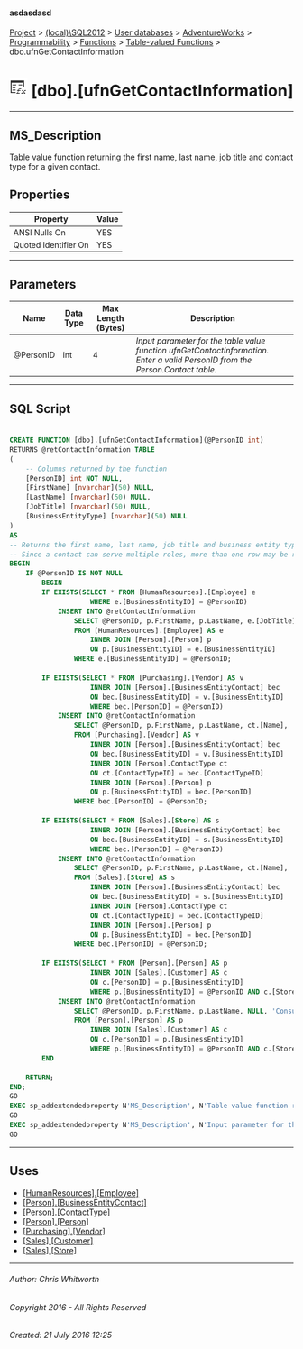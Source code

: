 #### asdasdasd

[Project](../../../../../../index.md) > [(local)\\SQL2012](../../../../../index.md) > [User databases](../../../../index.md) > [AdventureWorks](../../../index.md) > [Programmability](../../index.md) > [Functions](../index.md) > [Table-valued Functions](Table-valued_Functions.md) > dbo.ufnGetContactInformation

# ![Table-valued Functions](../../../../../../Images/Function_Table32.png) [dbo].[ufnGetContactInformation]

---

## <a name="#description"></a>MS_Description

Table value function returning the first name, last name, job title and contact type for a given contact.

## <a name="#properties"></a>Properties

| Property | Value |
|---|---|
| ANSI Nulls On | YES |
| Quoted Identifier On | YES |


---

## <a name="#parameters"></a>Parameters

| Name | Data Type | Max Length (Bytes) | Description |
|---|---|---|---|
| @PersonID | int | 4 | _Input parameter for the table value function ufnGetContactInformation. Enter a valid PersonID from the Person.Contact table._ |


---

## <a name="#sqlscript"></a>SQL Script

```sql

CREATE FUNCTION [dbo].[ufnGetContactInformation](@PersonID int)
RETURNS @retContactInformation TABLE 
(
    -- Columns returned by the function
    [PersonID] int NOT NULL, 
    [FirstName] [nvarchar](50) NULL, 
    [LastName] [nvarchar](50) NULL, 
	[JobTitle] [nvarchar](50) NULL,
    [BusinessEntityType] [nvarchar](50) NULL
)
AS 
-- Returns the first name, last name, job title and business entity type for the specified contact.
-- Since a contact can serve multiple roles, more than one row may be returned.
BEGIN
	IF @PersonID IS NOT NULL 
		BEGIN
		IF EXISTS(SELECT * FROM [HumanResources].[Employee] e 
					WHERE e.[BusinessEntityID] = @PersonID) 
			INSERT INTO @retContactInformation
				SELECT @PersonID, p.FirstName, p.LastName, e.[JobTitle], 'Employee'
				FROM [HumanResources].[Employee] AS e
					INNER JOIN [Person].[Person] p
					ON p.[BusinessEntityID] = e.[BusinessEntityID]
				WHERE e.[BusinessEntityID] = @PersonID;

		IF EXISTS(SELECT * FROM [Purchasing].[Vendor] AS v
					INNER JOIN [Person].[BusinessEntityContact] bec 
					ON bec.[BusinessEntityID] = v.[BusinessEntityID]
					WHERE bec.[PersonID] = @PersonID)
			INSERT INTO @retContactInformation
				SELECT @PersonID, p.FirstName, p.LastName, ct.[Name], 'Vendor Contact' 
				FROM [Purchasing].[Vendor] AS v
					INNER JOIN [Person].[BusinessEntityContact] bec 
					ON bec.[BusinessEntityID] = v.[BusinessEntityID]
					INNER JOIN [Person].ContactType ct
					ON ct.[ContactTypeID] = bec.[ContactTypeID]
					INNER JOIN [Person].[Person] p
					ON p.[BusinessEntityID] = bec.[PersonID]
				WHERE bec.[PersonID] = @PersonID;
		
		IF EXISTS(SELECT * FROM [Sales].[Store] AS s
					INNER JOIN [Person].[BusinessEntityContact] bec 
					ON bec.[BusinessEntityID] = s.[BusinessEntityID]
					WHERE bec.[PersonID] = @PersonID)
			INSERT INTO @retContactInformation
				SELECT @PersonID, p.FirstName, p.LastName, ct.[Name], 'Store Contact' 
				FROM [Sales].[Store] AS s
					INNER JOIN [Person].[BusinessEntityContact] bec 
					ON bec.[BusinessEntityID] = s.[BusinessEntityID]
					INNER JOIN [Person].ContactType ct
					ON ct.[ContactTypeID] = bec.[ContactTypeID]
					INNER JOIN [Person].[Person] p
					ON p.[BusinessEntityID] = bec.[PersonID]
				WHERE bec.[PersonID] = @PersonID;

		IF EXISTS(SELECT * FROM [Person].[Person] AS p
					INNER JOIN [Sales].[Customer] AS c
					ON c.[PersonID] = p.[BusinessEntityID]
					WHERE p.[BusinessEntityID] = @PersonID AND c.[StoreID] IS NULL) 
			INSERT INTO @retContactInformation
				SELECT @PersonID, p.FirstName, p.LastName, NULL, 'Consumer' 
				FROM [Person].[Person] AS p
					INNER JOIN [Sales].[Customer] AS c
					ON c.[PersonID] = p.[BusinessEntityID]
					WHERE p.[BusinessEntityID] = @PersonID AND c.[StoreID] IS NULL; 
		END

	RETURN;
END;
GO
EXEC sp_addextendedproperty N'MS_Description', N'Table value function returning the first name, last name, job title and contact type for a given contact.', 'SCHEMA', N'dbo', 'FUNCTION', N'ufnGetContactInformation', NULL, NULL
GO
EXEC sp_addextendedproperty N'MS_Description', N'Input parameter for the table value function ufnGetContactInformation. Enter a valid PersonID from the Person.Contact table.', 'SCHEMA', N'dbo', 'FUNCTION', N'ufnGetContactInformation', 'PARAMETER', N'@PersonID'
GO

```


---

## <a name="#uses"></a>Uses

* [[HumanResources].[Employee]](../../../Tables/Employee.md)
* [[Person].[BusinessEntityContact]](../../../Tables/BusinessEntityContact.md)
* [[Person].[ContactType]](../../../Tables/ContactType.md)
* [[Person].[Person]](../../../Tables/Person.md)
* [[Purchasing].[Vendor]](../../../Tables/Vendor.md)
* [[Sales].[Customer]](../../../Tables/Customer.md)
* [[Sales].[Store]](../../../Tables/Store.md)


---

###### Author:  Chris Whitworth

###### Copyright 2016 - All Rights Reserved

###### Created: 21 July 2016 12:25

